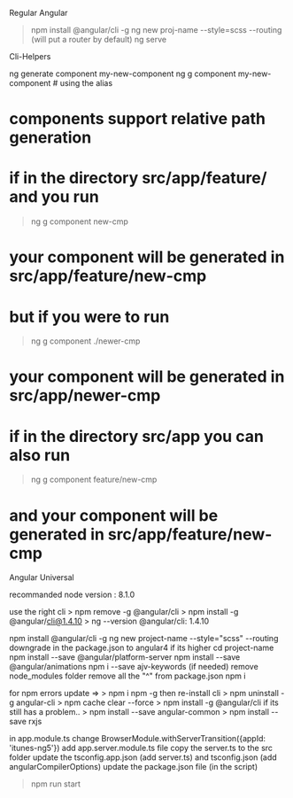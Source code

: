 Regular Angular

> npm install @angular/cli -g
> ng new proj-name --style=scss --routing (will put a router by default)
> ng serve


Cli-Helpers

ng generate component my-new-component
ng g component my-new-component # using the alias

# components support relative path generation
# if in the directory src/app/feature/ and you run
> ng g component new-cmp
# your component will be generated in src/app/feature/new-cmp
# but if you were to run
> ng g component ./newer-cmp
# your component will be generated in src/app/newer-cmp
# if in the directory src/app you can also run
> ng g component feature/new-cmp
# and your component will be generated in src/app/feature/new-cmp

Angular Universal

recommanded node version : 8.1.0

use the right cli
    > npm remove -g @angular/cli
    > npm install -g @angular/cli@1.4.10
    > ng --version
      @angular/cli: 1.4.10

npm install @angular/cli -g
ng new project-name --style="scss" --routing
downgrade in the package.json to angular4 if its higher
cd project-name
npm install --save @angular/platform-server
npm install --save @angular/animations
            npm i --save ajv-keywords (if needed)
remove node_modules folder
remove all the "^" from package.json
npm i

for npm errors
	update => > npm i npm -g
		then re-install cli
	> npm uninstall -g angular-cli
	> npm cache clear --force
	> npm install -g @angular/cli
		if its still has a problem..
	> npm install --save angular-common
	> npm install --save rxjs



in app.module.ts change
BrowserModule.withServerTransition({appId: 'itunes-ng5'})
add app.server.module.ts file
copy the server.ts to the src folder
update the tsconfig.app.json (add server.ts) and tsconfig.json (add angularCompilerOptions)
update the package.json file (in the script)

> npm run start



